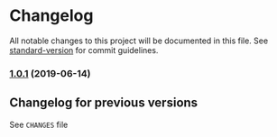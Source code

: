 # Changelog

All notable changes to this project will be documented in this file. See [standard-version](https://github.com/conventional-changelog/standard-version) for commit guidelines.

### [1.0.1](https://github.com/medikoo/d/compare/v0.1.1...v1.0.1) (2019-06-14)








































































<extoc></extoc>

## Changelog for previous versions

See `CHANGES` file
